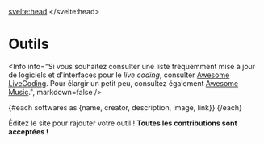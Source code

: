 <svelte:head>
    <title>Outils</title> 
</svelte:head>
<script>
     import SoftwareCard from "$lib/components/SoftwareCard.svelte";
     import Software from "$lib/data/outils.json";
     import Info from "$lib/components/Info.svelte";
     import { shuffleArray } from "$lib/utils";
     let softwares = Software;
     shuffleArray(softwares);
</script>

# Outils

<Info info="Si vous souhaitez consulter une liste fréquemment mise à jour de logiciels et d'interfaces pour le <i>live coding</i>, consulter <a href='https://github.com/toplap/awesome-livecoding'>Awesome LiveCoding</a>. Pour élargir un petit peu, consultez également <a href='https://github.com/noteflakes/awesome-music'>Awesome Music</a>.", markdown=false />


{#each softwares as {name, creator, description, image, link}}
<SoftwareCard name={name} creator={creator} description={description} image={image} link={link} />
{/each}

Éditez le site pour rajouter votre outil ! **Toutes les contributions sont acceptées !**
